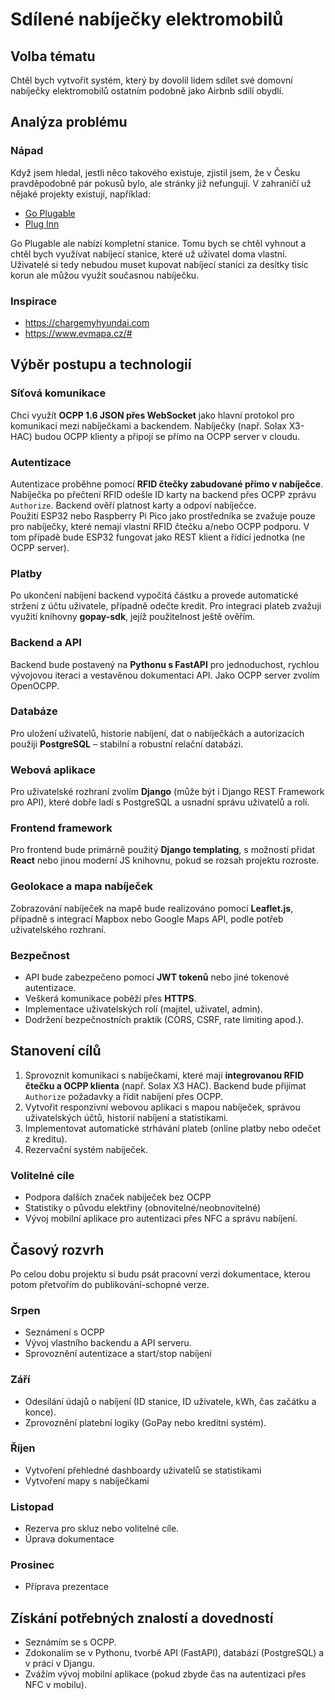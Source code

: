 # Sdílené nabíječky elektromobilů
## Volba tématu
Chtěl bych vytvořit systém, který by dovolil lidem sdílet své domovní nabíječky elektromobilů ostatním podobně jako Airbnb sdílí obydlí.
## Analýza problému
### Nápad
Když jsem hledal, jestli něco takového existuje, zjistil jsem, že v Česku pravděpodobně pár pokusů bylo, ale stránky již nefungují. V zahraničí už nějaké projekty existují, například:
- [Go Plugable](https://www.goplugable.com/)
- [Plug Inn](https://www.pluginn.app/en/)

Go Plugable ale nabízí kompletní stanice. Tomu bych se chtěl vyhnout a chtěl bych využívat nabíjecí stanice, které už uživatel doma vlastní. Uživatelé si tedy nebudou muset kupovat nabíjecí stanici za desítky tisíc korun ale můžou využít současnou nabíječku.

### Inspirace
- https://chargemyhyundai.com
- https://www.evmapa.cz/#

## Výběr postupu a technologií
### Síťová komunikace
Chci využít **OCPP 1.6 JSON přes WebSocket** jako hlavní protokol pro komunikaci mezi nabíječkami a backendem. Nabíječky (např. Solax X3-HAC) budou OCPP klienty a připojí se přímo na OCPP server v cloudu.
### Autentizace
Autentizace proběhne pomocí **RFID čtečky zabudované přímo v nabíječce**.  
Nabíječka po přečtení RFID odešle ID karty na backend přes OCPP zprávu `Authorize`. Backend ověří platnost karty a odpoví nabíječce.  
Použití ESP32 nebo Raspberry Pi Pico jako prostředníka se zvažuje pouze pro nabíječky, které nemají vlastní RFID čtečku a/nebo OCPP podporu. V tom případě bude ESP32 fungovat jako REST klient a řídící jednotka (ne OCPP server).
### Platby
Po ukončení nabíjení backend vypočítá částku a provede automatické stržení z účtu uživatele, případně odečte kredit. Pro integraci plateb zvažuji využití knihovny **gopay-sdk**, jejíž použitelnost ještě ověřím.
### Backend a API
Backend bude postavený na **Pythonu s FastAPI** pro jednoduchost, rychlou vývojovou iteraci a vestavěnou dokumentaci API. Jako OCPP server zvolím OpenOCPP.
### Databáze
Pro uložení uživatelů, historie nabíjení, dat o nabíječkách a autorizacích použiji **PostgreSQL** – stabilní a robustní relační databázi.
### Webová aplikace
Pro uživatelské rozhraní zvolím **Django** (může být i Django REST Framework pro API), které dobře ladí s PostgreSQL a usnadní správu uživatelů a rolí.
### Frontend framework
Pro frontend bude primárně použitý **Django templating**, s možností přidat **React** nebo jinou moderní JS knihovnu, pokud se rozsah projektu rozroste.
### Geolokace a mapa nabíječek
Zobrazování nabíječek na mapě bude realizováno pomocí **Leaflet.js**, případně s integrací Mapbox nebo Google Maps API, podle potřeb uživatelského rozhraní.
### Bezpečnost
- API bude zabezpečeno pomocí **JWT tokenů** nebo jiné tokenové autentizace.
- Veškerá komunikace poběží přes **HTTPS**.
- Implementace uživatelských rolí (majitel, uživatel, admin).
- Dodržení bezpečnostních praktik (CORS, CSRF, rate limiting apod.).
## Stanovení cílů
1. Sprovoznit komunikaci s nabíječkami, které mají **integrovanou RFID čtečku a OCPP klienta** (např. Solax X3 HAC). Backend bude přijímat `Authorize` požadavky a řídit nabíjení přes OCPP.
2. Vytvořit responzivní webovou aplikaci s mapou nabíječek, správou uživatelských účtů, historií nabíjení a statistikami. 
3. Implementovat automatické strhávání plateb (online platby nebo odečet z kreditu).
4. Rezervační systém nabíječek.
### Volitelné cíle
- Podpora dalších značek nabíječek bez OCPP
- Statistiky o původu elektřiny (obnovitelné/neobnovitelné)
- Vývoj mobilní aplikace pro autentizaci přes NFC a správu nabíjení.
## Časový rozvrh
Po celou dobu projektu si budu psát pracovní verzi dokumentace, kterou potom přetvořím do publikování-schopné verze.
### Srpen
- Seznámení s OCPP
- Vývoj vlastního backendu a API serveru.
- Sprovoznění autentizace a start/stop nabíjení
### Září
- Odesílání údajů o nabíjení (ID stanice, ID uživatele, kWh, čas začátku a konce).
- Zprovoznění platební logiky (GoPay nebo kreditní systém).
### Říjen
- Vytvoření přehledné dashboardy uživatelů se statistikami
- Vytvoření mapy s nabíječkami
### Listopad
- Rezerva pro skluz nebo volitelné cíle.
- Úprava dokumentace
### Prosinec
- Příprava prezentace
## Získání potřebných znalostí a dovedností
- Seznámím se s OCPP.
- Zdokonalím se v Pythonu, tvorbě API (FastAPI), databází (PostgreSQL) a v práci v Djangu.
- Zvážím vývoj mobilní aplikace (pokud zbyde čas na autentizaci přes NFC v mobilu).
